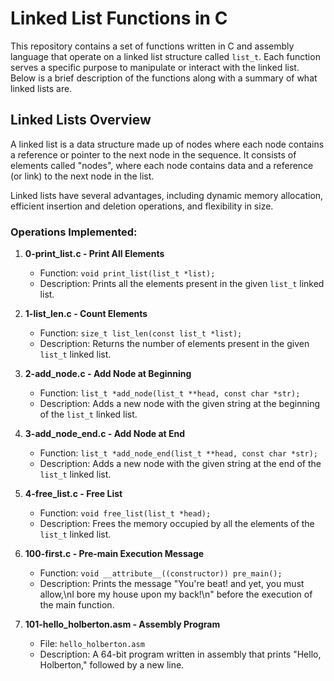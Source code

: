 # Linked List Functions in C

This repository contains a set of functions written in C and assembly language that operate on a linked list structure called `list_t`. Each function serves a specific purpose to manipulate or interact with the linked list. Below is a brief description of the functions along with a summary of what linked lists are.

## Linked Lists Overview

A linked list is a data structure made up of nodes where each node contains a reference or pointer to the next node in the sequence. It consists of elements called "nodes", where each node contains data and a reference (or link) to the next node in the list.

Linked lists have several advantages, including dynamic memory allocation, efficient insertion and deletion operations, and flexibility in size.

### Operations Implemented:

1. **0-print_list.c - Print All Elements**
   - Function: `void print_list(list_t *list);`
   - Description: Prints all the elements present in the given `list_t` linked list.

2. **1-list_len.c - Count Elements**
   - Function: `size_t list_len(const list_t *list);`
   - Description: Returns the number of elements present in the given `list_t` linked list.

3. **2-add_node.c - Add Node at Beginning**
   - Function: `list_t *add_node(list_t **head, const char *str);`
   - Description: Adds a new node with the given string at the beginning of the `list_t` linked list.

4. **3-add_node_end.c - Add Node at End**
   - Function: `list_t *add_node_end(list_t **head, const char *str);`
   - Description: Adds a new node with the given string at the end of the `list_t` linked list.

5. **4-free_list.c - Free List**
   - Function: `void free_list(list_t *head);`
   - Description: Frees the memory occupied by all the elements of the `list_t` linked list.

6. **100-first.c - Pre-main Execution Message**
   - Function: `void __attribute__((constructor)) pre_main();`
   - Description: Prints the message "You're beat! and yet, you must allow,\nI bore my house upon my back!\n" before the execution of the main function.

7. **101-hello_holberton.asm - Assembly Program**
   - File: `hello_holberton.asm`
   - Description: A 64-bit program written in assembly that prints "Hello, Holberton," followed by a new line.
